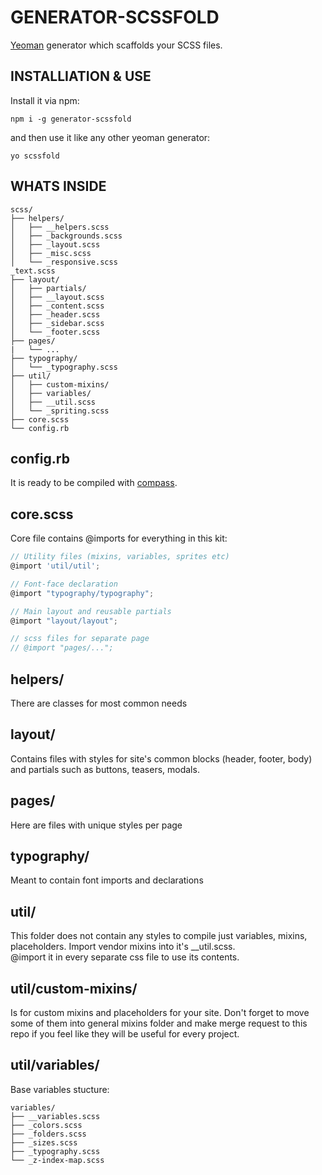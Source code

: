 # GENERATOR-SCSSFOLD

[Yeoman](http://yeoman.io/) generator which scaffolds your SCSS files. 
  
## INSTALLIATION & USE  
  
Install it via npm:  
```  
npm i -g generator-scssfold  
```
and then use it like any other yeoman generator: 
```
yo scssfold
```
  
## WHATS INSIDE
```
scss/
├── helpers/
│   ├── __helpers.scss
│   ├── _backgrounds.scss
│   ├── _layout.scss
│   ├── _misc.scss
│   └── _responsive.scss
_text.scss
├── layout/
│   ├── partials/
│   ├── __layout.scss
│   ├── _content.scss
│   ├── _header.scss
│   ├── _sidebar.scss
│   └── _footer.scss
├── pages/
|   └── ...
├── typography/
│   └── _typography.scss
├── util/
│   ├── custom-mixins/
│   ├── variables/
│   ├── __util.scss
│   └── _spriting.scss
├── core.scss
└── config.rb
```
## config.rb  
It is ready to be compiled with [compass](http://compass-style.org/).  

## core.scss
Core file contains @imports for everything in this kit:
``` javascript
// Utility files (mixins, variables, sprites etc)
@import 'util/util';

// Font-face declaration
@import "typography/typography";

// Main layout and reusable partials
@import "layout/layout";

// scss files for separate page
// @import "pages/...";

```

## helpers/  
There are classes for most common needs  

## layout/
Contains files with styles for site's common blocks (header, footer, body) and partials such as buttons, teasers, modals.

## pages/
Here are files with unique styles per page

## typography/
Meant to contain font imports and declarations

## util/
This folder does not contain any styles to compile just variables, mixins, placeholders.
Import vendor mixins into it's __util.scss.  
@import it in every separate css file to use its contents.

## util/custom-mixins/
Is for custom mixins and placeholders for your site.
Don't forget to move some of them into general mixins folder and make merge request to this repo if you feel like they will be useful for every project.

## util/variables/
Base variables stucture:  

```
variables/
├── __variables.scss
├── _colors.scss
├── _folders.scss
├── _sizes.scss
├── _typography.scss
└── _z-index-map.scss
```
